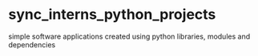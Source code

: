 # sync_interns_python_projects
simple software applications created using python libraries, modules and dependencies
